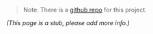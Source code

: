 > Note: There is a [github repo](https://github.com/snhack/StellarisLaunchpad) for this project.

_(This page is a stub, please add more info.)_